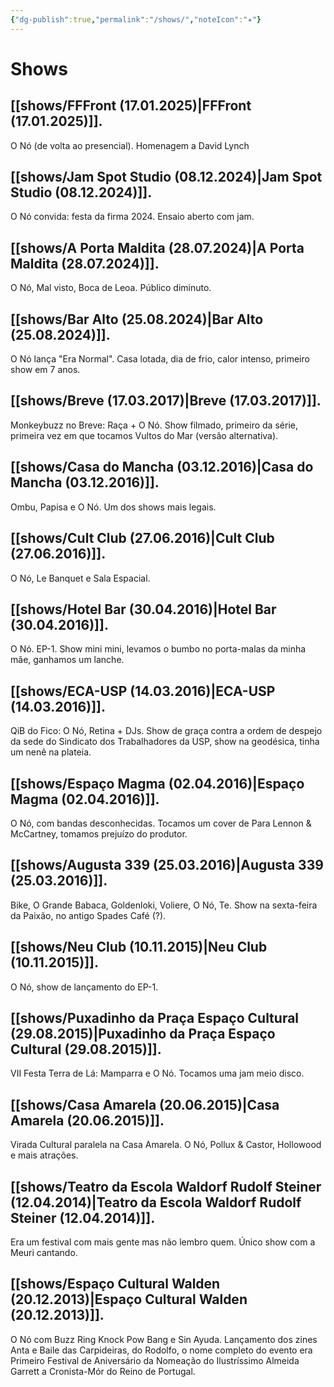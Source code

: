 ```yaml
---
{"dg-publish":true,"permalink":"/shows/","noteIcon":"✦"}
---
```


# Shows
## [[shows/FFFront (17.01.2025)\|FFFront (17.01.2025)]]. 
O Nó (de volta ao presencial). Homenagem a David Lynch

## [[shows/Jam Spot Studio (08.12.2024)\|Jam Spot Studio (08.12.2024)]]. 
O Nó convida: festa da firma 2024. Ensaio aberto com jam.

## [[shows/A Porta Maldita (28.07.2024)\|A Porta Maldita (28.07.2024)]]. 
O Nó, Mal visto, Boca de Leoa. Público diminuto.  

## [[shows/Bar Alto (25.08.2024)\|Bar Alto (25.08.2024)]].
O Nó lança "Era Normal". Casa lotada, dia de frio, calor intenso, primeiro show em 7 anos.  

## [[shows/Breve (17.03.2017)\|Breve (17.03.2017)]].
Monkeybuzz no Breve: Raça + O Nó. Show filmado, primeiro da série, primeira vez em que tocamos Vultos do Mar (versão alternativa).  

## [[shows/Casa do Mancha (03.12.2016)\|Casa do Mancha (03.12.2016)]].
Ombu, Papisa e O Nó. Um dos shows mais legais.  

## [[shows/Cult Club (27.06.2016)\|Cult Club (27.06.2016)]].
O Nó, Le Banquet e Sala Espacial. 

## [[shows/Hotel Bar (30.04.2016)\|Hotel Bar (30.04.2016)]].
O Nó. EP-1. Show mini mini, levamos o bumbo no porta-malas da minha mãe, ganhamos um lanche.  

## [[shows/ECA-USP (14.03.2016)\|ECA-USP (14.03.2016)]].
QiB do Fico: O Nó, Retina + DJs. Show de graça contra a ordem de despejo da sede do Sindicato dos Trabalhadores da USP, show na geodésica, tinha um nenê na plateia.  

## [[shows/Espaço Magma (02.04.2016)\|Espaço Magma (02.04.2016)]].
O Nó, com bandas desconhecidas. Tocamos um cover de Para Lennon & McCartney, tomamos prejuízo do produtor.  

## [[shows/Augusta 339 (25.03.2016)\|Augusta 339 (25.03.2016)]].
Bike, O Grande Babaca, Goldenloki, Voliere, O Nó, Te. Show na sexta-feira da Paixão, no antigo Spades Café (?).  

## [[shows/Neu Club (10.11.2015)\|Neu Club (10.11.2015)]].
O Nó, show de lançamento do EP-1.  

## [[shows/Puxadinho da Praça Espaço Cultural (29.08.2015)\|Puxadinho da Praça Espaço Cultural (29.08.2015)]].
VII Festa Terra de Lá: Mamparra e O Nó. Tocamos uma jam meio disco.  

## [[shows/Casa Amarela (20.06.2015)\|Casa Amarela (20.06.2015)]].
Virada Cultural paralela na Casa Amarela. O Nó, Pollux & Castor, Hollowood e mais atrações.

## [[shows/Teatro da Escola Waldorf Rudolf Steiner (12.04.2014)\|Teatro da Escola Waldorf Rudolf Steiner (12.04.2014)]].
Era um festival com mais gente mas não lembro quem. Único show com a Meuri cantando.  

## [[shows/Espaço Cultural Walden (20.12.2013)\|Espaço Cultural Walden (20.12.2013)]].
O Nó com Buzz Ring Knock Pow Bang e Sin Ayuda. Lançamento dos zines Anta e Baile das Carpideiras, do Rodolfo, o nome completo do evento era Primeiro Festival de Aniversário da Nomeação do Ilustríssimo Almeida Garrett a Cronista-Mór do Reino de Portugal.

<html><head>

  <meta name="description" content="todos os shows do nó de que temos registro">

  <meta name="twitter:card" value="summary_large_image">

  

  <meta property="og:title" content="o nó: shows" />

  <meta property="og:type" content="article" />

  <meta property="og:url" content="https://onorock.net/shows" />

  <meta property="og:description" content="todos os shows do nó de que temos registro" />

  <meta property="og:image" content="https://raw.githubusercontent.com/rodolfoalmeida01/onoarchive/refs/heads/main/src/site/img/user/img/share-img.png" />

  <meta property="og:image:width" content="1600" />

  <meta property="og:image:height" content="900" />

</head></html>